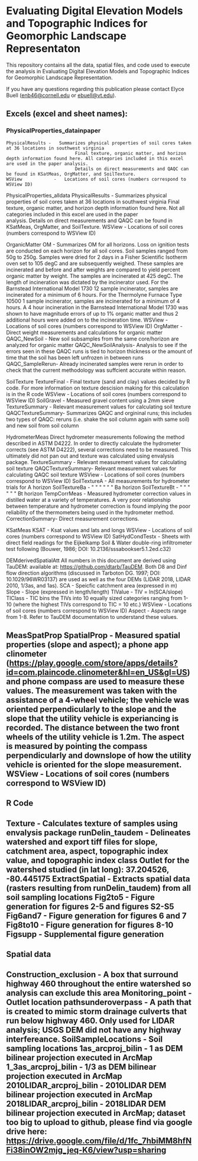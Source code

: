 Evaluating Digital Elevation Models and Topographic Indices for Geomorphic Landscape Representaton
=================

This repository contains all the data, spatial files, and code used to execute the analysis in Evaluating Digital Elevation Models and Topographic Indices for Geomorphic Landscape Representation.

If you have any questions regarding this publication please contact Elyce Buell (<enb46@cornell.edu> or <ebuell@vt.edu>).

Excels (excel and sheet names):
-------------------------------------------------------------------------------------------- 
### PhysicalProperties_datainpaper
	PhysicalResults	- 	Summarizes physical properties of soil cores taken at 36 locations in southwest virginia
				              Final texture, organic matter, and horizon depth information found here. All categories included in this excel are used in the paper analysis. 
				              Details on direct measurements and QAQC can be found in KSatMeas, OrgMatter, and SoilTexture.
	WSView 		      -	  Locations of soil cores (numbers correspond to WSView ID)

PhysicalProperties_alldata
	PhysicalResults	- 	Summarizes physical properties of soil cores taken at 36 locations in southwest virginia
				              Final texture, organic matter, and horizon depth information found here. Not all categories included in this excel are used in the paper        
                      analysis. Details on direct measurements and QAQC can be found in KSatMeas, OrgMatter, and SoilTexture.
	WSView 		      -	  Locations of soil cores (numbers correspond to WSView ID)

OrganicMatter
	OM	            -	  Summarizes OM for all horizons. Loss on ignition tests are conducted on each horizon for all soil cores. Soil samples ranged from 50g to 250g. 
                      Samples were dried for 2 days in a Fisher Scientific Isotherm oven set to 105 degC and are subsequently weighed. These samples are incinerated 
                      and before and after weights are compared to yield percent organic matter by weight. The samples are incinerated at 425 degC. The length of 
                      incineration was dictated by the incinerator used. For the Barnstead International Model 1730 12 sample incinerator, samples are incinerated for 
                      a minimum of 6 hours. For the Thermolyne Furnace Type 10500 1 sample incinerator, samples are incinerated for a minimum of 4 hours. A 4 hour 
                      incineration in the Barnstead International Model 1730 was shown to have magnitude errors of up to 1% organic matter and thus 2 additional hours 
                      were added on to the incineration time.
	WSView 		      - 	Locations of soil cores (numbers correspond to WSView ID)
	OrgMatter	      -	  Direct weight measurements and calculations for organic matter
	QAQC_NewSoil	  -	  New soil subsamples from the same core/horizon are analyzed for organic matter
	QAQC_NewSoilAnalysis-	Analysis to see if the errors seen in these QAQC runs is tied to horizon thickness or the amount of time that the soil has been left unfrozen 
                      in between runs
	QAQC_SampleRerun-	  Already incinerated samples were rerun in order to check that the current methodology was suffcient accurate within reason.

SoilTexture
	TextureFinal	  -	  Final texture (sand and clay) values decided by R code. For more information on texture descision making for this calculation is in the R code
	WSView 		      -	  Locations of soil cores (numbers correspond to WSView ID)
	SoilGravel	    -	  Measured gravel content using a 2mm sieve
	TextureSummary	-	  Relevant measurement values for calculating soil texture
	QAQCTextureSummary-	Summarizes QAQC and orgininal runs; this includes two types of QAQC: reruns (i.e. shake the soil column again with same soil) and new soil from 
                      soil column

HydrometerMeas		Direct hydrometer measurements following the method described in ASTM D4222. In order to directly calculate the hydrometer corrects (see ASTM D4222), 
                  several corrections need to be measured. This ultimately did not pan out and texture was calculated using envalysis package.
	TextureSummary	-	  Relevant measurement values for calculating soil texture
	QAQCTextureSummary-	Relevant measurement values for calculating QAQC soil texture
	WSView 		      -	  Locations of soil cores (numbers correspond to WSView ID)	
	SoilTextureA	  - 	All measurements for hydrometer trials for A horizon
	SoilTextureBa	  -	  "	"	"	"	"	"  Ba horizon
	SoilTextureBt 	-	  "	"	"	"	"	"  Bt horizon
	TempCorrMeas	  -	  Measured hydrometer correction values in distilled water at a variety of temperatures. A very poor relationship between temperature and 
                      hydrometer correction is found implying the poor reliability of the thermometers being used in the hydrometer method.
	CorrectionSummary-	Direct measurement corrections.

KSatMeas
	KSAT		        - 	Ksat values and lats and longs
	WSView 		      -	  Locations of soil cores (numbers correspond to WSView ID)
	SatHydCondTestx	-	  Sheets with direct field readings for the Eijkelkamp Soil & Water double-ring infiltrometer test following (Bouwer, 1986;  DOI: 
                      10.2136/sssabookser5.1.2ed.c32)

DEMderivedSpatialAtt	All numbers in this document are derived using TauDEM: available at: https://github.com/dtarb/TauDEM. Both D8 and Dinf flow direction algorithms 
                      (discussed in	Tarboton DG. 1997; DOI: 10.1029/96WR03137) are used as well as the four DEMs (LIDAR 2018, LIDAR 2010, 1/3as, and 1as).
	SCA		          -	  Speicfic catchment area (expressed in m)
	Slope		        -	  Slope (expressed in length/length)
	TIValue		      - 	TIV = ln(SCA/slope)
	TIClass		      -	  TIC bins the TIVs into 10 equally sized categories ranging from 1-10 (where the highest TIVs correspond to TIC = 10 etc.)
	WSView 		      -	  Locations of soil cores (numbers correspond to WSView ID)
	Aspect		      -	  Aspects range from 1-8. Refer to TauDEM documentation to understand these values.

MeasSpatProp
	SpatialProp	    -	  Measured spatial properties (slope and aspect); a phone app clinometer 
                      (https://play.google.com/store/apps/details?id=com.plaincode.clinometer&hl=en_US&gl=US) and phone compass are used to measure these values. The 
                      measurement was taken with the assistance of a 4-wheel vehicle; the vehicle was oriented perpendicularly to the slope and the slope that the 
                      utility vehicle is experiancing is recorded. The distance between the two front wheels of the utility vehicle is 1.2m. The aspect is measured by 
                      pointing the compass perpendicularly and downslope of how the utility vehicle is oriented for the slope measurement.
	WSView 		      -	  Locations of soil cores (numbers correspond to WSView ID)
---------------------------------------------------------------------------------------


R Code
---------------------------------------------------------------------------------------
Texture		        -	  Calculates texture of samples using envalysis package
runDelin_taudem	  -	  Delineates watershed and export tiff files for slope, catchment area, aspect, topographic index value, and topographic index class
                      Outlet for the watershed studied (in lat long): 37.204526, -80.445175
ExtractSpatial	  -	  Extracts spatial data (rasters resulting from runDelin_taudem) from all soil sampling locations
Fig2to5		        -	  Figure generation for figures 2-5 and figures S2-S5
Fig6and7	        -	  Figure generation for figures 6 and 7
Fig8to10	        -	  Figure generation for figures 8-10
Figsupp		        - 	Supplemental figure generation
--------------------------------------------------------------------------------------

Spatial data
--------------------------------------------------------------------------------------
Construction_exclusion      -   A box that surround highway 460 throughout the entire watershed so analysis can exclude this area
Monitoring_point            -	  Outlet location
pathsunderoverpass          -	  A path that is created to mimic storm drainage culverts that run below highway 460. Only used for LIDAR analysis; USGS DEM did not have 
                                any highway interfereance.
SoilSampleLocations         -	  Soil sampling locations
1as_arcproj_bilin           -	  1 as DEM bilinear projection executed in ArcMap
1_3as_arcproj_bilin         -	  1/3 as DEM bilinear projection executed in ArcMap
2010LIDAR_arcproj_bilin     -   2010LIDAR DEM bilinear projection executed in ArcMap
2018LIDAR_arcproj_bilin     -   2018LIDAR DEM bilinear projection executed in ArcMap; dataset too big to upload to github, please find via google drive here: 
                                https://drive.google.com/file/d/1fc_7hbiMM8hfNFi38inOW2mjg_jeq-K6/view?usp=sharing
--------------------------------------------------------------------------------------
